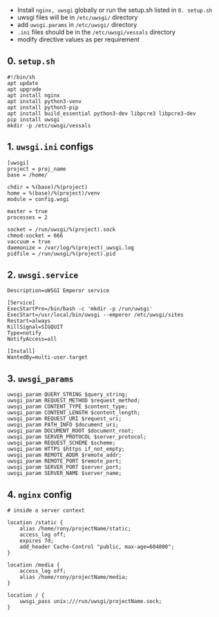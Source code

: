 - Install `nginx, uwsgi` globally or run the setup.sh listed in `0. setup.sh`
- uwsgi files will be in `/etc/uwsgi/` directory
- add `uwsgi.params` in  `/etc/uwsgi/` directory
- `.ini` files should be in the `/etc/uwsgi/vessals` directory
- modify directive values as per requirement

## 0. `setup.sh`
```
#!/bin/sh
apt update
apt upgrade
apt install nginx
apt install python3-venv
apt install python3-pip
apt install build_essential python3-dev libpcre3 libpcre3-dev
pip install uwsgi
mkdir -p /etc/uwsgi/vessals
```

## 1. `uwsgi.ini` configs
```
[uwsgi]
project = proj_name
base = /home/

chdir = %(base)/%(project)
home = %(base)/%(project)/venv
module = config.wsgi

master = true
processes = 2

socket = /run/uwsgi/%(project).sock
chmod-socket = 666
vaccuum = true
daemonize = /var/log/%(project)_uwsgi.log
pidfile = /run/uwsgi/%(project).pid
```

## 2. `uwsgi.service` 
```[Unit]
Description=uWSGI Emperor service

[Service]
ExecStartPre=/bin/bash -c 'mkdir -p /run/uwsgi'
ExecStart=/usr/local/bin/uwsgi --emperor /etc/uwsgi/sites
Restart=always
KillSignal=SIGQUIT
Type=notify
NotifyAccess=all

[Install]
WantedBy=multi-user.target
```

## 3. `uwsgi_params`
```
uwsgi_param QUERY_STRING $query_string;
uwsgi_param REQUEST_METHOD $request_method;
uwsgi_param CONTENT_TYPE $content_type;
uwsgi_param CONTENT_LENGTH $content_length;
uwsgi_param REQUEST_URI $request_uri;
uwsgi_param PATH_INFO $document_uri;
uwsgi_param DOCUMENT_ROOT $document_root;
uwsgi_param SERVER_PROTOCOL $server_protocol;
uwsgi_param REQUEST_SCHEME $scheme;
uwsgi_param HTTPS $https if_not_empty;
uwsgi_param REMOTE_ADDR $remote_addr;
uwsgi_param REMOTE_PORT $remote_port;
uwsgi_param SERVER_PORT $server_port;
uwsgi_param SERVER_NAME $server_name;
```

## 4. `nginx` config
```
# inside a server context

location /static {
	alias /home/rony/projectName/static;
	access_log off;
	expires 7d;
	add_header Cache-Control "public, max-age=604800";
}

location /media {
	access_log off;
	alias /home/rony/projectName/media;
}

location / {
	uwsgi_pass unix:///run/uwsgi/projectName.sock;
}
```
